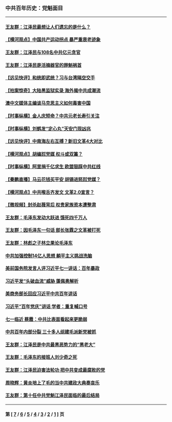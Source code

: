 ### 中共百年历史：党魁面目
---
#### [王友群：江泽民最想让人们遗忘的是什么？](../../pages/nf1176107/n13408949.md?12020430) 
#### [【横河观点】中国共产运动拐点 暴严重衰老迹象](../../pages/nf1176107/n13388333.md?12020430) 
#### [王友群：江泽民与108名中共亿元贪官](../../pages/nf1176107/n13352358.md?12020430) 
#### [王友群：江泽民是活摘器官的罪魁祸首](../../pages/nf1176107/n13336903.md?12020430) 
#### [【远见快评】和统即武统？习与台湾隔空交手](../../pages/nf1176107/n13297739.md?12020430) 
#### [【拍案惊奇】大陆黑监狱实录 海外揭中共成潮流](../../pages/nf1176107/n13288853.md?12020430) 
#### [澳中文媒体主编谈马克思主义如何毒害中国](../../pages/nf1176107/n13257387.md?12020430) 
#### [【时事纵横】金人庆短命？中共元老长寿引关注](../../pages/nf1176107/n13217934.md?12020430) 
#### [【时事纵横】刘鹤发“定心丸”天安门现凶兆](../../pages/nf1176107/n13215416.md?12020430) 
#### [【远见快评】中南海左右互搏？新旧文革4大对比](../../pages/nf1176107/n13214745.md?12020430) 
#### [【横河观点】胡编怼党媒 权斗或双簧？](../../pages/nf1176107/n13210864.md?12020430) 
#### [【时事纵横】阿里捐千亿求生 欧盟狠踩中共红线](../../pages/nf1176107/n13206431.md?12020430) 
#### [【秦鹏直播】马云花钱买平安 胡锡进怒怼党媒？](../../pages/nf1176107/n13206392.md?12020430) 
#### [【横河观点】中共喉舌齐发文 文革2.0宣言？](../../pages/nf1176107/n13201248.md?12020430) 
#### [【微视频】封杀赵薇背后 权贵家族资本遭整肃](../../pages/nf1176107/n13197798.md?12020430) 
#### [王友群：毛泽东发动大跃进 饿死四千万人](../../pages/nf1176107/n13177158.md?12020430) 
#### [王友群：因毛泽东一句话 部长张霖之文革被打死](../../pages/nf1176107/n13161711.md?12020430) 
#### [王友群：林彪之子林立果论毛泽东](../../pages/nf1176107/n13128622.md?12020430) 
#### [中共加强控制14亿人思想 躺平主义挑战洗脑](../../pages/nf1176107/n13094299.md?12020430) 
#### [美前国务院发言人评习近平七一讲话：百年暴政](../../pages/nf1176107/n13066986.md?12020430) 
#### [习近平发“头破血流”威胁 蓬佩奥解析](../../pages/nf1176107/n13063604.md?12020430) 
#### [美商务部长回应习近平中共百年讲话](../../pages/nf1176107/n13062903.md?12020430) 
#### [习近平“百年党庆”讲话 学者：重复喊口号](../../pages/nf1176107/n13061411.md?12020430) 
#### [七一临近 蔡霞：中共比表面看起来更脆弱](../../pages/nf1176107/n13056418.md?12020430) 
#### [中共百年内部分裂 三十多人组建毛派新党被抓](../../pages/nf1176107/n13044023.md?12020430) 
#### [王友群：江泽民是中共最黑恶势力的“黑老大”](../../pages/nf1176107/n13022180.md?12020430) 
#### [王友群：毛泽东的接班人刘少奇之死](../../pages/nf1176107/n12991772.md?12020430) 
#### [王友群：江泽民迫害法轮功 把中共变成最腐败的党](../../pages/nf1176107/n12947347.md?12020430) 
#### [周晓辉：黄炎培上了毛的当中共建政大典奏哀乐](../../pages/nf1176107/n12942780.md?12020430) 
#### [王友群：第十任中共党魁江泽民面临的最后结局](../../pages/nf1176107/n12933748.md?12020430) 

---
#### 第 [ [7](./7.md?12020430) / [6](./6.md?12020430) / [5](./5.md?12020430) / [4](./4.md?12020430) / [3](./3.md?12020430) / [2](./2.md?12020430) / [1](./1.md?12020430) ] 页
